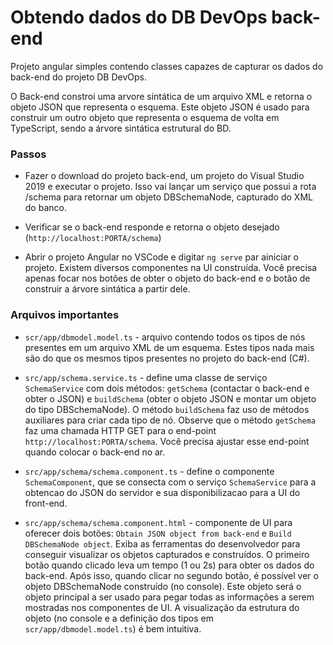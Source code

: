 # Obtendo dados do DB DevOps back-end
Projeto angular simples contendo classes capazes de capturar os dados do back-end do projeto DB DevOps.

O Back-end constroi uma arvore sintática de um arquivo XML e retorna o objeto JSON que representa o esquema. Este objeto JSON é usado para construir um outro objeto que representa o esquema de volta em TypeScript, sendo a árvore sintática estrutural do BD.

### Passos
* Fazer o download do projeto back-end, um projeto do Visual Studio 2019 e executar o projeto. Isso vai lançar um serviço que possui a rota /schema para retornar um objeto DBSchemaNode, capturado do XML do banco. 

* Verificar se o back-end responde e retorna o objeto desejado (```http://localhost:PORTA/schema```)

* Abrir o projeto Angular no VSCode e digitar ```ng serve``` par ainiciar o projeto. Existem diversos componentes na UI construída. Você precisa apenas focar nos botões de obter o objeto do back-end e o botão de construir a árvore sintática a partir dele.

### Arquivos importantes
* `scr/app/dbmodel.model.ts` - arquivo contendo todos os tipos de nós presentes em um arquivo XML de um esquema. Estes tipos nada mais são do que os mesmos tipos presentes no projeto do back-end (C#).

* `src/app/schema.service.ts` - define uma classe de serviço `SchemaService` com dois métodos: `getSchema` (contactar o back-end e obter o JSON) e `buildSchema` (obter o objeto JSON e montar um objeto do tipo DBSchemaNode). O método `buildSchema` faz uso de métodos auxiliares para criar cada tipo de nó. Observe que o método `getSchema` faz uma chamada HTTP GET para o end-point ```http://localhost:PORTA/schema```. Você precisa ajustar esse end-point quando colocar o back-end no ar.

* `src/app/schema/schema.component.ts` - define o componente `SchemaComponent`, que se consecta com o serviço `SchemaService` para a obtencao do JSON do servidor e sua disponibilizacao para a UI do front-end.

* `src/app/schema/schema.component.html` - componente de UI para oferecer dois botões: `Obtain JSON object from back-end` e `Build DBSchemaNode object`. Exiba as ferramentas do desenvolvedor para conseguir visualizar os objetos capturados e construídos. O primeiro botão quando clicado leva um tempo (1 ou 2s) para obter os dados do back-end. Após isso, quando clicar no segundo botão, é possível ver o objeto DBSchemaNode construído (no console). Este objeto será o objeto principal a ser usado para pegar todas as informações a serem mostradas nos componentes de UI. A visualização da estrutura do objeto (no console e a definição dos tipos em `scr/app/dbmodel.model.ts`) é bem intuitiva. 